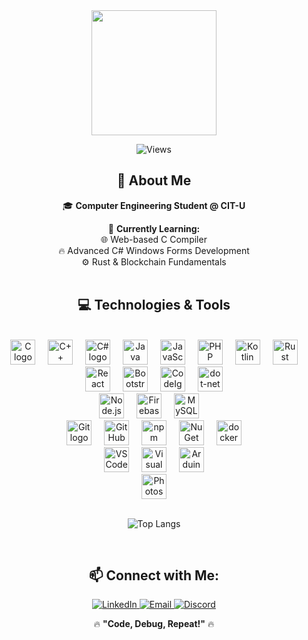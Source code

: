 <div align="center">

<img src="https://media0.giphy.com/media/VCOhEfHutr6jxvVtC9/giphy.gif" width="200">

![Views](https://komarev.com/ghpvc/?username=darylbutarcitu&color=blue)  

## 🚀 About Me  
🎓 **Computer Engineering Student @ CIT-U**  


🌱 **Currently Learning:**  
🌐 Web-based C Compiler  
🔥 Advanced C# Windows Forms Development  
⚙️ Rust & Blockchain Fundamentals  
<br>

## 💻 Technologies & Tools 

<br>
<img src="https://cdn.jsdelivr.net/gh/devicons/devicon/icons/c/c-original.svg" height="40" alt="C logo"  />
<img width="12" />
<img src="https://cdn.jsdelivr.net/gh/devicons/devicon/icons/cplusplus/cplusplus-original.svg" height="40" alt="C++ logo"  />
<img width="12" />
<img src="https://cdn.jsdelivr.net/gh/devicons/devicon/icons/csharp/csharp-original.svg" height="40" alt="C# logo"  />
<img width="12" />
<img src="https://cdn.jsdelivr.net/gh/devicons/devicon/icons/java/java-original.svg" height="40" alt="Java logo"  />
<img width="12" />
<img src="https://cdn.jsdelivr.net/gh/devicons/devicon/icons/javascript/javascript-original.svg" height="40" alt="JavaScript logo"  />
<img width="12" />
<img src="https://cdn.jsdelivr.net/gh/devicons/devicon/icons/php/php-original.svg" height="40" alt="PHP logo"  />
<img width="12" />
<img src="https://cdn.jsdelivr.net/gh/devicons/devicon/icons/kotlin/kotlin-original.svg" height="40" alt="Kotlin logo"  />
<img width="12" />
<img src="https://cdn.jsdelivr.net/gh/devicons/devicon/icons/rust/rust-original.svg" height="40" alt="Rust logo"  />
<br>
<img src="https://cdn.jsdelivr.net/gh/devicons/devicon/icons/react/react-original.svg" height="40" alt="React logo"  />
<img width="12" />
<img src="https://cdn.jsdelivr.net/gh/devicons/devicon/icons/bootstrap/bootstrap-original.svg" height="40" alt="Bootstrap logo"  />
<img width="12" />
<img src="https://cdn.jsdelivr.net/gh/devicons/devicon/icons/codeigniter/codeigniter-plain.svg" height="40" alt="CodeIgniter logo"  />
<img width="12" />
<img src="https://cdn.jsdelivr.net/gh/devicons/devicon/icons/dot-net/dot-net-plain-wordmark.svg" height="40" alt="dot-net logo"  />
<br>
<img src="https://cdn.jsdelivr.net/gh/devicons/devicon/icons/nodejs/nodejs-original.svg" height="40" alt="Node.js logo"  />
<img width="12" />
<img src="https://cdn.jsdelivr.net/gh/devicons/devicon/icons/firebase/firebase-plain.svg" height="40" alt="Firebase logo"  />
<img width="12" />
<img src="https://cdn.jsdelivr.net/gh/devicons/devicon/icons/mysql/mysql-original.svg" height="40" alt="MySQL logo"  />
<img width="12" />
<br>
<img src="https://cdn.jsdelivr.net/gh/devicons/devicon/icons/git/git-original.svg" height="40" alt="Git logo"  />
<img width="12" />
<img src="https://cdn.jsdelivr.net/gh/devicons/devicon/icons/github/github-original.svg" height="40" alt="GitHub logo"  />
<img width="12" />
<img src="https://cdn.jsdelivr.net/gh/devicons/devicon/icons/npm/npm-original-wordmark.svg" height="40" alt="npm logo"  />
<img width="12" />
<img src="https://cdn.jsdelivr.net/gh/devicons/devicon/icons/nuget/nuget-original.svg" height="40" alt="NuGet logo"  />
<img width="12" />
<img src="https://cdn.jsdelivr.net/gh/devicons/devicon/icons/docker/docker-plain.svg" height="40" alt="docker logo"  />
<br>
<img src="https://cdn.jsdelivr.net/gh/devicons/devicon/icons/vscode/vscode-original.svg" height="40" alt="VS Code logo"  />
<img width="12" />
<img src="https://cdn.jsdelivr.net/gh/devicons/devicon/icons/visualstudio/visualstudio-plain.svg" height="40" alt="Visual Studio logo"  />
<img width="12" />
<img src="https://cdn.jsdelivr.net/gh/devicons/devicon/icons/arduino/arduino-original.svg" height="40" alt="Arduino logo"  />
<br>
<img src="https://cdn.jsdelivr.net/gh/devicons/devicon/icons/photoshop/photoshop-plain.svg" height="40" alt="Photoshop logo"  />
<br><br>

![Top Langs](https://github-readme-stats.vercel.app/api/top-langs/?username=darylbutarcitu&layout=compact&theme=radical)

<br>

## 📫 **Connect with Me:**  
<p align="center">
  <a href="https://www.linkedin.com/in/daryl-butar-238184173/" target="_blank">
    <img src="https://img.shields.io/badge/LinkedIn-0077B5?style=for-the-badge&logo=linkedin&logoColor=white" alt="LinkedIn">
  </a>  
  <a href="mailto:mrdarylbutar@gmail.com">
    <img src="https://img.shields.io/badge/Email-D14836?style=for-the-badge&logo=gmail&logoColor=white" alt="Email">
  </a>  
  <a href="https://discord.com/users/not.rowoon" target="_blank">
    <img src="https://img.shields.io/badge/Discord-5865F2?style=for-the-badge&logo=discord&logoColor=white" alt="Discord">
  </a>  
</p>

🔥 **"Code, Debug, Repeat!"** 🔥  

</div>
